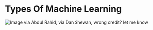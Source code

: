# Types Of Machine Learning

![Image via Abdul Rahid, via Dan Shewan, wrong credit? let me know](https://lh3.googleusercontent.com/AZPfRGUTS-0AN0SRSjjBfc3tFlIpYSGsOyjaX00K9\_QIOWVU\_GLlgxwNWZCB4bWXVo1Wb52-D6KCRD8uEYuxcbaqJJ9CCEPa-gy\_\_DbCMJ4esb2A9hRLJuapX\_tKGJZi8rRlrDzE)

